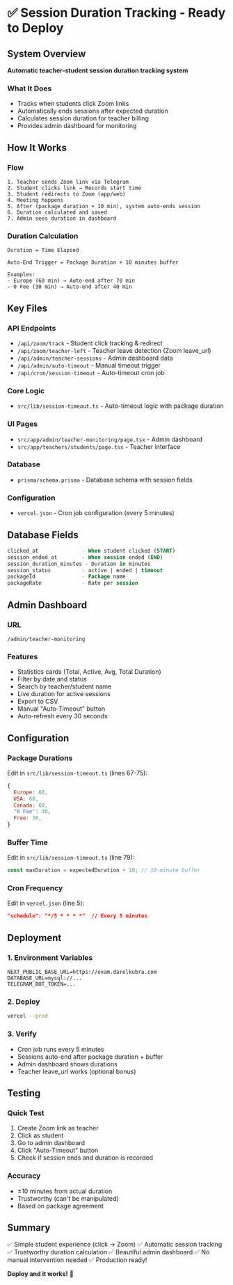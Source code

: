 # ✅ Session Duration Tracking - Ready to Deploy

## System Overview

**Automatic teacher-student session duration tracking system**

### What It Does

- Tracks when students click Zoom links
- Automatically ends sessions after expected duration
- Calculates session duration for teacher billing
- Provides admin dashboard for monitoring

## How It Works

### Flow

```
1. Teacher sends Zoom link via Telegram
2. Student clicks link → Records start time
3. Student redirects to Zoom (app/web)
4. Meeting happens
5. After (package duration + 10 min), system auto-ends session
6. Duration calculated and saved
7. Admin sees duration in dashboard
```

### Duration Calculation

```
Duration = Time Elapsed

Auto-End Trigger = Package Duration + 10 minutes buffer

Examples:
- Europe (60 min) → Auto-end after 70 min
- 0 Fee (30 min) → Auto-end after 40 min
```

## Key Files

### API Endpoints

- `/api/zoom/track` - Student click tracking & redirect
- `/api/zoom/teacher-left` - Teacher leave detection (Zoom leave_url)
- `/api/admin/teacher-sessions` - Admin dashboard data
- `/api/admin/auto-timeout` - Manual timeout trigger
- `/api/cron/session-timeout` - Auto-timeout cron job

### Core Logic

- `src/lib/session-timeout.ts` - Auto-timeout logic with package duration

### UI Pages

- `src/app/admin/teacher-monitoring/page.tsx` - Admin dashboard
- `src/app/teachers/students/page.tsx` - Teacher interface

### Database

- `prisma/schema.prisma` - Database schema with session fields

### Configuration

- `vercel.json` - Cron job configuration (every 5 minutes)

## Database Fields

```sql
clicked_at              - When student clicked (START)
session_ended_at        - When session ended (END)
session_duration_minutes - Duration in minutes
session_status          - active | ended | timeout
packageId               - Package name
packageRate             - Rate per session
```

## Admin Dashboard

### URL

`/admin/teacher-monitoring`

### Features

- Statistics cards (Total, Active, Avg, Total Duration)
- Filter by date and status
- Search by teacher/student name
- Live duration for active sessions
- Export to CSV
- Manual "Auto-Timeout" button
- Auto-refresh every 30 seconds

## Configuration

### Package Durations

Edit in `src/lib/session-timeout.ts` (lines 67-75):

```javascript
{
  Europe: 60,
  USA: 60,
  Canada: 60,
  "0 Fee": 30,
  Free: 30,
}
```

### Buffer Time

Edit in `src/lib/session-timeout.ts` (line 79):

```javascript
const maxDuration = expectedDuration + 10; // 10-minute buffer
```

### Cron Frequency

Edit in `vercel.json` (line 5):

```json
"schedule": "*/5 * * * *"  // Every 5 minutes
```

## Deployment

### 1. Environment Variables

```env
NEXT_PUBLIC_BASE_URL=https://exam.darelkubra.com
DATABASE_URL=mysql://...
TELEGRAM_BOT_TOKEN=...
```

### 2. Deploy

```bash
vercel --prod
```

### 3. Verify

- Cron job runs every 5 minutes
- Sessions auto-end after package duration + buffer
- Admin dashboard shows durations
- Teacher leave_url works (optional bonus)

## Testing

### Quick Test

1. Create Zoom link as teacher
2. Click as student
3. Go to admin dashboard
4. Click "Auto-Timeout" button
5. Check if session ends and duration is recorded

### Accuracy

- ±10 minutes from actual duration
- Trustworthy (can't be manipulated)
- Based on package agreement

## Summary

✅ Simple student experience (click → Zoom)
✅ Automatic session tracking
✅ Trustworthy duration calculation
✅ Beautiful admin dashboard
✅ No manual intervention needed
✅ Production ready!

**Deploy and it works!** 🚀
